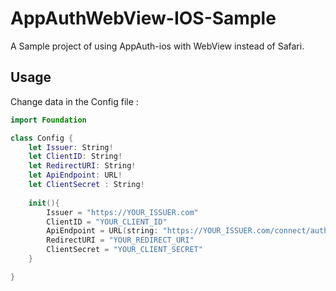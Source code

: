 # AppAuthWebView-IOS-Sample
A Sample project of using AppAuth-ios with WebView instead of Safari.

## Usage

Change data in the Config file : 


```swift
import Foundation

class Config {
    let Issuer: String!
    let ClientID: String!
    let RedirectURI: String!
    let ApiEndpoint: URL!
    let ClientSecret : String!
    
    init(){
        Issuer = "https://YOUR_ISSUER.com"
        ClientID = "YOUR_CLIENT_ID"
        ApiEndpoint = URL(string: "https://YOUR_ISSUER.com/connect/authorize")
        RedirectURI = "YOUR_REDIRECT_URI"
        ClientSecret = "YOUR_CLIENT_SECRET"
    }

}
```
